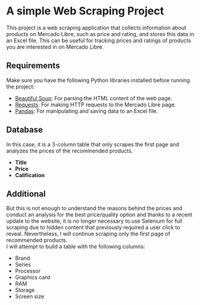 # A simple Web Scraping Project

This project is a web scraping application that collects information about products on Mercado Libre, such as price and rating, and stores this data in an Excel file. This can be useful for tracking prices and ratings of products you are interested in on Mercado Libre.

## Requirements

Make sure you have the following Python libraries installed before running the project:
- [Beautiful Soup](https://www.crummy.com/software/BeautifulSoup/bs4/doc/): For parsing the HTML content of the web page.
- [Requests](https://docs.python-requests.org/en/latest/): For making HTTP requests to the Mercado Libre page.
- [Pandas](https://pandas.pydata.org/): For manipulating and saving data to an Excel file.

## Database
In this case, it is a 3-column table that only scrapes the first page and analyzes the prices of the recommended products.
- **Title**
- **Price**
- **Calification**

## Additional
But this is not enough to understand the reasons behind the prices and conduct an analysis for the best price/quality option and thanks to a recent update to the website, it is no longer necessary to use Selenium for full scraping due to hidden content that previously required a user click to reveal. Nevertheless, I will continue scraping only the first page of recommended products.<br>
I will attempt to build a table with the following columns:
- Brand
- Series
- Processor
- Graphics card
- RAM
- Storage
- Screen size
